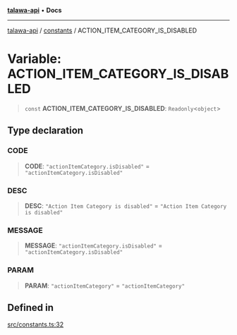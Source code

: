 [**talawa-api**](../../README.md) • **Docs**

***

[talawa-api](../../modules.md) / [constants](../README.md) / ACTION\_ITEM\_CATEGORY\_IS\_DISABLED

# Variable: ACTION\_ITEM\_CATEGORY\_IS\_DISABLED

> `const` **ACTION\_ITEM\_CATEGORY\_IS\_DISABLED**: `Readonly`\<`object`\>

## Type declaration

### CODE

> **CODE**: `"actionItemCategory.isDisabled"` = `"actionItemCategory.isDisabled"`

### DESC

> **DESC**: `"Action Item Category is disabled"` = `"Action Item Category is disabled"`

### MESSAGE

> **MESSAGE**: `"actionItemCategory.isDisabled"` = `"actionItemCategory.isDisabled"`

### PARAM

> **PARAM**: `"actionItemCategory"` = `"actionItemCategory"`

## Defined in

[src/constants.ts:32](https://github.com/PalisadoesFoundation/talawa-api/blob/fe65d855b3d1e3e4af621340e7e8bfa0325634c1/src/constants.ts#L32)
